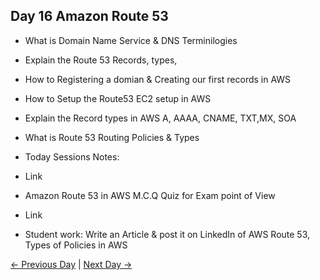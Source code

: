 ## Day 16 Amazon Route 53

 - What is Domain Name Service & DNS Terminilogies
 - Explain the Route 53 Records, types,
 - How to Registering a domian & Creating our first records in AWS
 - How to Setup the Route53 EC2 setup in AWS
 - Explain the Record types in AWS A, AAAA, CNAME, TXT,MX, SOA
 - What is Route 53 Routing Policies & Types

  - Today Sessions Notes:
  - Link
  - Amazon Route 53 in AWS M.C.Q Quiz for Exam point of View
  - Link

  - Student work: Write an Article & post it on LinkedIn of AWS Route 53, Types of Policies in AWS 

 [← Previous Day](../day15/README.md) | [Next Day →](../day17/README.md)
